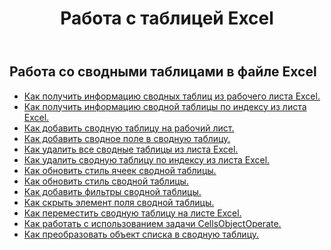 ﻿---
title: Работа с таблицей Excel
second_title: Aspose.Cells Cloud Documen
linktitle: Сводная таблица
type: docs
url: /ru/pivottables/
aliases: [/working-with-pivot-tables/]
keywords: Working with pivot table on an Excel worksheet
description: Как заставить Aspose.Cells Cloud REST API работать со сводной таблицей в листе Excel. SDK поддерживает различные языки разработки. Они включают Android, C#, Go, Java, NodeJS, Perl, PHP, Python, Ruby и Swift
weight: 100
kwords: Excel, Office Облако, REST API, Электронная таблица, PDF, CSV, Json, Markdown, Сводные таблицы
---
## Работа со сводными таблицами в файле Excel

- [Как получить информацию сводных таблиц из рабочего листа Excel.](/cells/ru/pivot-tables/get-all/)
- [Как получить информацию сводной таблицы по индексу из листа Excel.](/cells/ru/pivot-tables/get/)
- [Как добавить сводную таблицу на рабочий лист.](/cells/ru/pivot-tables/add/)
- [Как добавить сводное поле в сводную таблицу.](/cells/ru/pivot-tables/add-pivot-field/)
- [Как удалить все сводные таблицы из листа Excel.](/cells/ru/pivot-tables/clear/)
- [Как удалить сводную таблицу по индексу из листа Excel.](/cells/ru/pivot-tables/delete/)
- [Как обновить стиль ячеек сводной таблицы.](/cells/ru/pivot-tables/format/)
- [Как обновить стиль сводной таблицы.](/cells/ru/pivot-tables/format-all/)
- [Как добавить фильтры сводной таблицы.](/cells/ru/pivot-tables/add-filters/)
- [Как скрыть элемент поля сводной таблицы.](/cells/ru/pivot-tables/hide-pivot-field-item/)
- [Как переместить сводную таблицу на листе Excel.](/cells/ru/pivot-tables/move/)
- [Как работать с использованием задачи CellsObjectOperate.](/cells/ru/working-with-pivot-table-using-cellsobjectoperate-task/)
- [Как преобразовать объект списка в сводную таблицу.](/cells/ru/pivot-tables/convert-table-to-pivottable/)
